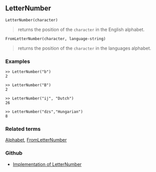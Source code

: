 ## LetterNumber

```
LetterNumber(character)
```

> returns the position of the `character` in the English alphabet.

```
FromLetterNumber(character, language-string)
```

> returns the position of the `character` in the languages alphabet.
 

### Examples

```
>> LetterNumber("b")
2

>> LetterNumber("B")
2

>> LetterNumber("ij", "Dutch")
26

>> LetterNumber("dzs","Hungarian")
8
```

### Related terms 
[Alphabet](Alphabet.md), [FromLetterNumber](FromLetterNumber.md) 

### Github

* [Implementation of LetterNumber](https://github.com/axkr/symja_android_library/blob/master/symja_android_library/matheclipse-core/src/main/java/org/matheclipse/core/builtin/StringFunctions.java#L814) 
